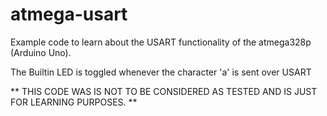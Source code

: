 # atmega-usart
 
Example code to learn about the USART functionality of the atmega328p (Arduino Uno).

The Builtin LED is toggled whenever the character 'a' is sent over USART


** THIS CODE WAS IS NOT TO BE CONSIDERED AS TESTED AND IS JUST FOR LEARNING PURPOSES. **